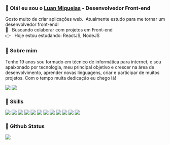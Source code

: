 
### 👋 Olá! eu sou o [Luan Miqueias](https://github.com/LuanMiqueias) - Desenvolvedor Front-end
Gosto muito de criar aplicações web.
 &nbsp;Atualmente estudo para me tornar um desenvolvedor front-end!
 <br/> :purple_heart: &nbsp; Buscando colaborar com projetos em Front-end
 <br/> :point_right: &nbsp; Hoje estou estudando: ReactJS, NodeJS
 
 ### 💬 Sobre mim
Tenho 19 anos sou formado em técnico de informática para internet, e sou apaixonado por tecnologia, meu principal objetivo e crescer na área de desenvolvimento, aprender novas linguagens, criar e participar de muitos projetos. Com o tempo muita dedicação eu chego lá! 

 [![](https://img.shields.io/badge/LinkedIn-0077B5?style=for-the-badge&logo=linkedin&logoColor=white)](https://www.linkedin.com/in/luan-oliveira-ab1859180/)
 [![](https://img.shields.io/badge/Gmail-D14836?style=for-the-badge&logo=gmail&logoColor=white)](mailto:luanmiqueias92@gmail.com)

### 🚀 Skills

![](https://img.shields.io/badge/Code-JavaScript-informational?style=flat&logo=JavaScript&logoColor=white&color=0077B5)
![](https://img.shields.io/badge/Code-TypeScript-informational?style=flat&logo=TypeScript&logoColor=white&color=0077B5)
![](https://img.shields.io/badge/Code-React-informational?style=flat&logo=react&logoColor=white&color=0077B5)
![](https://img.shields.io/badge/Style-CSS-informational?style=flat&logo=css3&logoColor=white&color=0077B5)
![](https://img.shields.io/badge/Style-SCSS-informational?style=flat&logo=sass&logoColor=white&color=0077B5)
![](https://img.shields.io/badge/Test-Jest-informational?style=flat&logo=jest&logoColor=white&color=0077B5)
![](https://img.shields.io/badge/Tools-Yarn-informational?style=flat&logo=yarn&logoColor=white&color=0077B5)
![](https://img.shields.io/badge/Tools-NPM-informational?style=flat&logo=npm&logoColor=white&color=0077B5)
![](https://img.shields.io/badge/Tools-Git-informational?style=flat&logo=Git&logoColor=white&color=0077B5)
![](https://img.shields.io/badge/Tools-GitHub-informational?style=flat&logo=GitHub&logoColor=white&color=0077B5)
![](https://img.shields.io/badge/Backend-NodeJs-informational?style=flat&logo=Node.js&logoColor=white&color=0077B5)
![](https://img.shields.io/badge/Backend-Mongodb-informational?style=flat&logo=Mongodb&logoColor=white&color=0077B5)

### 🌟 Github Status
<div>
 <img src="https://github-readme-stats.vercel.app/api/top-langs?username=luanMiqueias&layout=compact&border_color=1A2028&text_color=93979C&title_color=0077B5&bg_color=1A2028&hide=php" />
</div>
